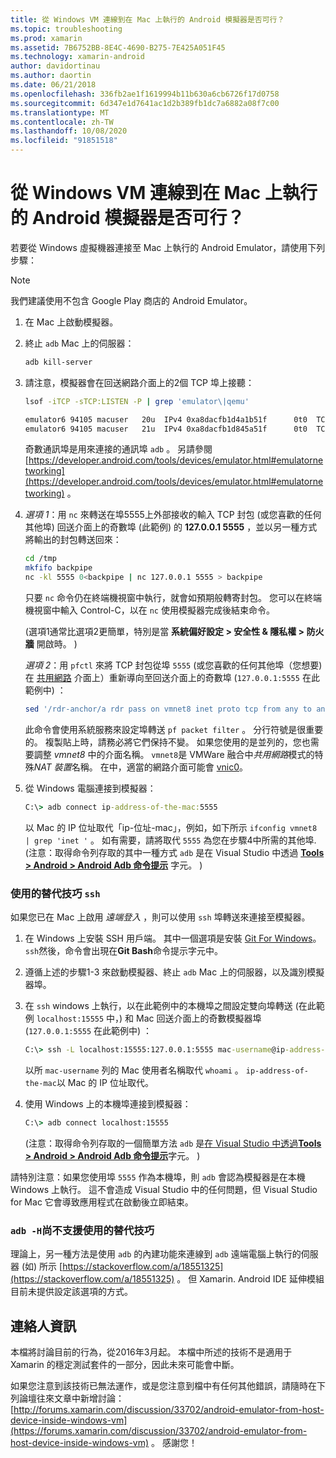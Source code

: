 ```yaml
---
title: 從 Windows VM 連線到在 Mac 上執行的 Android 模擬器是否可行？
ms.topic: troubleshooting
ms.prod: xamarin
ms.assetid: 7B6752BB-8E4C-4690-B275-7E425A051F45
ms.technology: xamarin-android
author: davidortinau
ms.author: daortin
ms.date: 06/21/2018
ms.openlocfilehash: 336fb2ae1f1619994b11b630a6cb6726f17d0758
ms.sourcegitcommit: 6d347e1d7641ac1d2b389fb1dc7a6882a08f7c00
ms.translationtype: MT
ms.contentlocale: zh-TW
ms.lasthandoff: 10/08/2020
ms.locfileid: "91851518"
---
```

# <a name="is-it-possible-to-connect-to-android-emulators-running-on-a-mac-from-a-windows-vm"></a>從 Windows VM 連線到在 Mac 上執行的 Android 模擬器是否可行？

若要從 Windows 虛擬機器連接至 Mac 上執行的 Android Emulator，請使用下列步驟：

> [!NOTE]
> 我們建議使用不包含 Google Play 商店的 Android Emulator。

1. 在 Mac 上啟動模擬器。

2. 終止 `adb` Mac 上的伺服器：

    ```bash
    adb kill-server
    ```

3. 請注意，模擬器會在回送網路介面上的2個 TCP 埠上接聽：

    ```bash
    lsof -iTCP -sTCP:LISTEN -P | grep 'emulator\|qemu'

    emulator6 94105 macuser   20u  IPv4 0xa8dacfb1d4a1b51f      0t0  TCP localhost:5555 (LISTEN)
    emulator6 94105 macuser   21u  IPv4 0xa8dacfb1d845a51f      0t0  TCP localhost:5554 (LISTEN)
    ```

    奇數通訊埠是用來連接的通訊埠 `adb` 。 另請參閱 [https://developer.android.com/tools/devices/emulator.html#emulatornetworking](https://developer.android.com/tools/devices/emulator.html#emulatornetworking) 。

4. _選項 1_：用 `nc` 來轉送在埠5555上外部接收的輸入 TCP 封包 (或您喜歡的任何其他埠) 回送介面上的奇數埠 (此範例) 的 **127.0.0.1 5555** ，並以另一種方式將輸出的封包轉送回來：

    ```bash
    cd /tmp
    mkfifo backpipe
    nc -kl 5555 0<backpipe | nc 127.0.0.1 5555 > backpipe
    ```

    只要 `nc` 命令仍在終端機視窗中執行，就會如預期般轉寄封包。 您可以在終端機視窗中輸入 Control-C，以在 `nc` 使用模擬器完成後結束命令。

     (選項1通常比選項2更簡單，特別是當 **系統偏好設定 > 安全性 & 隱私權 > 防火牆** 開啟時。 ) 

    _選項 2_：用 `pfctl` 來將 TCP 封包從埠 `5555` (或您喜歡的任何其他埠（您想要) 在  [共用網路](https://kb.parallels.com/en/4948) 介面上）重新導向至回送介面上的奇數埠 (`127.0.0.1:5555` 在此範例中) ：

    ```bash
    sed '/rdr-anchor/a rdr pass on vmnet8 inet proto tcp from any to any port 5555 -> 127.0.0.1 port 5555' /etc/pf.conf | sudo pfctl -ef -
    ```

    此命令會使用系統服務來設定埠轉送 `pf packet filter` 。 分行符號是很重要的。 複製貼上時，請務必將它們保持不變。 如果您使用的是並列的，您也需要調整 *vmnet8* 中的介面名稱。 `vmnet8`是 VMWare 融合中*共用網路*模式的特殊*NAT 裝置*名稱。 在中，適當的網路介面可能會 [vnic0](https://download.parallels.com/doc/psbm/en/Parallels_Server_Bare_Metal_Users_Guide/29258.htm)。

5. 從 Windows 電腦連接到模擬器：

    ```cmd
    C:\> adb connect ip-address-of-the-mac:5555
    ```

    以 Mac 的 IP 位址取代「ip-位址-mac」，例如，如下所示 `ifconfig vmnet8 | grep 'inet '` 。 如有需要，請將取代 `5555` 為您在步驟4中所需的其他埠\.  (注意：取得命令列存取的其中一種方式 `adb` 是在 Visual Studio 中透過 [**Tools > Android > Android Adb 命令提示**](~/cross-platform/troubleshooting/questions/version-logs.md#adb-logcat) 字元。 ) 

### <a name="alternate-technique-using-ssh"></a>使用的替代技巧 `ssh`

如果您已在 Mac 上啟用 _遠端登入_ ，則可以使用 `ssh` 埠轉送來連接至模擬器。

1. 在 Windows 上安裝 SSH 用戶端。 其中一個選項是安裝 [Git For Windows](https://git-for-windows.github.io/)。 `ssh`然後，命令會出現在**Git Bash**命令提示字元中。

2. 遵循上述的步驟1-3 來啟動模擬器、終止  `adb` Mac 上的伺服器，以及識別模擬器埠。

3. 在 `ssh` windows 上執行，以在此範例中的本機埠之間設定雙向埠轉送 (在此範例 `localhost:15555` 中，) 和 Mac 回送介面上的奇數模擬器埠 (`127.0.0.1:5555` 在此範例中) ：

    ```cmd
    C:\> ssh -L localhost:15555:127.0.0.1:5555 mac-username@ip-address-of-the-mac
    ```

    以所 `mac-username` 列的 Mac 使用者名稱取代 `whoami` 。 `ip-address-of-the-mac`以 Mac 的 IP 位址取代。

4. 使用 Windows 上的本機埠連接到模擬器：

    ```cmd
    C:\> adb connect localhost:15555
    ```

     (注意：取得命令列存取的一個簡單方法 `adb` 是[在 Visual Studio 中透過**Tools > Android > Android Adb 命令提示**](~/cross-platform/troubleshooting/questions/version-logs.md#adb-logcat)字元。 ) 

請特別注意：如果您使用埠 `5555` 作為本機埠，則 `adb` 會認為模擬器是在本機 Windows 上執行。 這不會造成 Visual Studio 中的任何問題，但 Visual Studio for Mac 它會導致應用程式在啟動後立即結束。

### <a name="alternate-technique-using-adb--h-is-not-yet-supported"></a>`adb -H`尚不支援使用的替代技巧

理論上，另一種方法是使用 `adb` 的內建功能來連線到 `adb` 遠端電腦上執行的伺服器 (如) 所示 [https://stackoverflow.com/a/18551325](https://stackoverflow.com/a/18551325) 。
但 Xamarin. Android IDE 延伸模組目前未提供設定該選項的方式。

## <a name="contact-information"></a>連絡人資訊

本檔將討論目前的行為，從2016年3月起。 本檔中所述的技術不是適用于 Xamarin 的穩定測試套件的一部分，因此未來可能會中斷。

如果您注意到該技術已無法運作，或是您注意到檔中有任何其他錯誤，請隨時在下列論壇往來文章中新增討論： [http://forums.xamarin.com/discussion/33702/android-emulator-from-host-device-inside-windows-vm](https://forums.xamarin.com/discussion/33702/android-emulator-from-host-device-inside-windows-vm) 。
感謝您！
